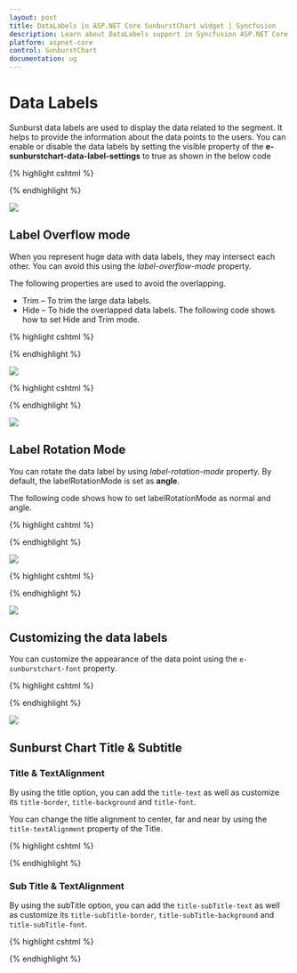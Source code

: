 ```yaml
---
layout: post
title: DataLabels in ASP.NET Core SunburstChart widget | Syncfusion
description: Learn about DataLabels support in Syncfusion ASP.NET Core SunburstChart control and more details.
platform: aspnet-core
control: SunburstChart
documentation: ug
---
```


# Data Labels 

Sunburst data labels are used to display the data related to the segment. It helps to provide the information about the data points to the users.
You can enable or disable the data labels by setting the visible property of the **e-sunburstchart-data-label-settings** to true as shown in the below code

{% highlight cshtml %}

<ej-sunburstchart id="SunburstChart" >
 <e-sunburstchart-data-label-settings visible="true"></e-sunburstchart-data-label-settings>
</ej-sunburstchart>

{% endhighlight %}

![](DataLabel_images/DataLabel_img1.png)

## Label Overflow mode

When you represent huge data with data labels, they may intersect each other. You can avoid this using the *label-overflow-mode* property.

The following properties are used to avoid the overlapping.
*	Trim – To trim the large data labels.
*	Hide – To hide the overlapped data labels.
The following code shows how to set Hide and Trim mode.

{% highlight cshtml %}

<ej-sunburstchart id="SunburstChart" >
<e-sunburstchart-data-label-settings visible="true" 
label-overflow-mode="@SunburstLabelOverflowMode.Hide"></e-sunburstchart-data-label-settings>
</ej-sunburstchart>


 {% endhighlight %}

![](DataLabel_images/DataLabel_img2.png) 

{% highlight cshtml %}

<ej-sunburstchart id="SunburstChart" >
<e-sunburstchart-data-label-settings visible="true" 
label-overflow-mode="@SunburstLabelOverflowMode.Trim"></e-sunburstchart-data-label-settings>
</ej-sunburstchart>

 {% endhighlight %}

![](DataLabel_images/DataLabel_img3.png)

## Label Rotation Mode
You can rotate the data label by using *label-rotation-mode* property. By default, the labelRotationMode is set as **angle**. 

The following code shows how to set labelRotationMode as normal and angle.

{% highlight cshtml %}

<ej-sunburstchart id="SunburstChart" >
 <e-sunburstchart-data-label-settings visible="true"
 label-rotation-mode="@SunburstLabelRotationMode.Normal">
</e-sunburstchart-data-label-settings>
</ej-sunburstchart>

 {% endhighlight %}

![](DataLabel_images/DataLabel_img4.png)

{% highlight cshtml %}

<ej-sunburstchart id="SunburstChart" >
 <e-sunburstchart-data-label-settings visible="true"
 label-rotation-mode="@SunburstLabelRotationMode.Angle">
</e-sunburstchart-data-label-settings>
</ej-sunburstchart>

{% endhighlight %}

![](DataLabel_images/DataLabel_img5.png)
 
## Customizing the data labels

You can customize the appearance of the data point using the `e-sunburstchart-font` property.

{% highlight cshtml %}
<ej-sunburstchart id="SunburstChart" >
<e-sunburstchart-data-label-settings visible="true">
<e-sunburstchart-font color="black" font-weight="Bold" size="15px"></e-sunburstchart-font>
</e-sunburstchart-data-label-settings>
</ej-sunburstchart>
 

{% endhighlight %}

![](DataLabel_images/DataLabel_img6.png)

## Sunburst Chart Title & Subtitle

### Title & TextAlignment

By using the title option, you can add the `title-text` as well as customize its `title-border`, `title-background` and `title-font`.

You can change the title alignment to center, far and near by using the `title-textAlignment` property of the Title.

{% highlight cshtml %}

<ej-sunburstchart id="sunburst">
    <e-title visible="true">
        <e-font color="black" font-weight="bold" size="15px">
            <e-border color="black" width="2"></e-border>
        </e-font>
    </e-title>
</ej-sunburstchart>

{% endhighlight %}


### Sub Title & TextAlignment

By using the subTitle option, you can add the `title-subTitle-text` as well as customize its `title-subTitle-border`, `title-subTitle-background` and `title-subTitle-font`.

{% highlight cshtml %}

<ej-sunburstchart id="sunburst">
    <e-title>
        <e-sub-title visible="true">
            <e-font color="black" font-weight="bold" size="15px">
                <e-border color="black" width="2"></e-border>
            </e-font>
        </e-sub-title>
    </e-title>
</ej-sunburstchart>

{% endhighlight %}

